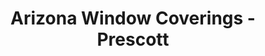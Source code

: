 ---
title: "Arizona Window Coverings - Prescott"
url: /prescott/arizona-window-coverings-prescott/
shop: shop
---